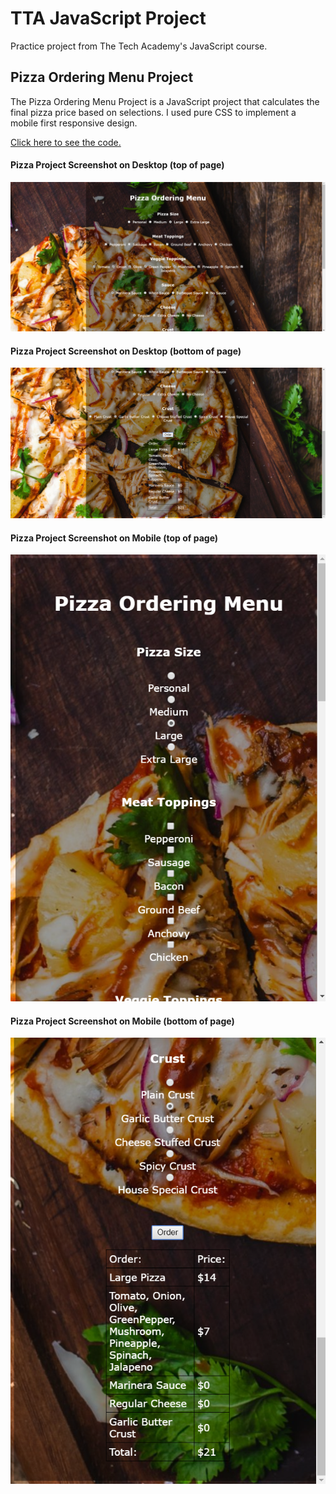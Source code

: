 # TTA JavaScript Project
Practice project from The Tech Academy's JavaScript course.

## Pizza Ordering Menu Project
The Pizza Ordering Menu Project is a JavaScript project that calculates the final pizza price based on selections. I used pure CSS to implement a mobile first responsive design.

[Click here to see the code.](https://github.com/rbmanez/TTA-JavaScript-Projects/tree/master/js-pizza-project-solution)

#### Pizza Project Screenshot on Desktop (top of page)
![pizza project screenshot](js-pizza-project-solution/screenshots/pic1.png)

#### Pizza Project Screenshot on Desktop (bottom of page)
![pizza project screenshot](js-pizza-project-solution/screenshots/pic2.png)

#### Pizza Project Screenshot on Mobile (top of page)
![pizza project screenshot](js-pizza-project-solution/screenshots/pic3.png)

#### Pizza Project Screenshot on Mobile (bottom of page)
![pizza project screenshot](js-pizza-project-solution/screenshots/pic4.png)
